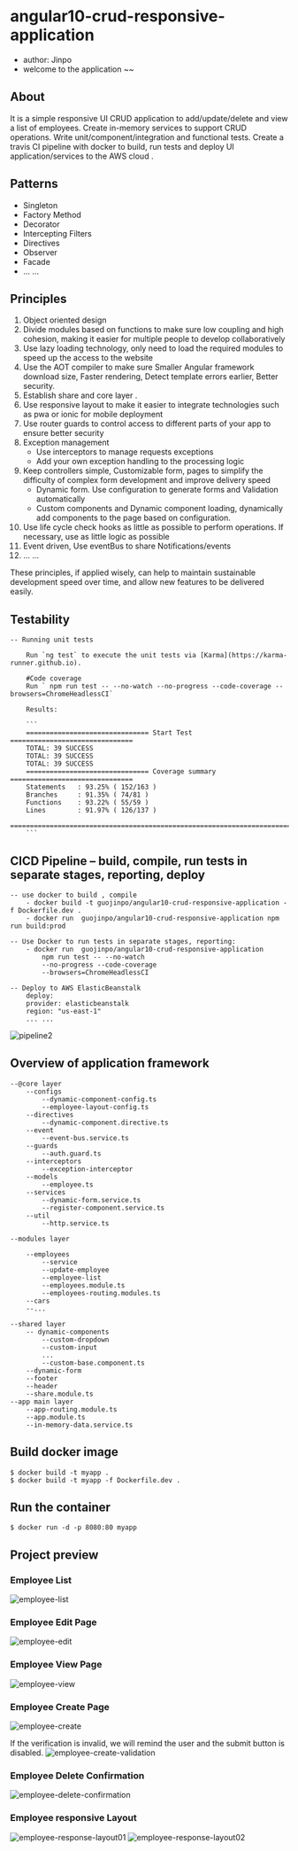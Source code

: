 #  angular10-crud-responsive-application
- author: Jinpo
- welcome to the application ~~


## About

It is a simple responsive UI CRUD application to add/update/delete and view a list of employees. Create in-memory services to support CRUD operations. Write unit/component/integration and functional tests. Create a travis CI pipeline with docker to build, run tests and deploy UI application/services to the AWS cloud .


## Patterns

- Singleton
- Factory Method
- Decorator
- Intercepting Filters
- Directives
- Observer
- Facade
- ... ...

## Principles

1. Object oriented design
2. Divide modules based on functions to make sure low coupling and high cohesion, making it easier for multiple people to develop collaboratively
3. Use lazy loading technology, only need to load the required modules to speed up the access to the website
4. Use the AOT compiler to make sure Smaller Angular framework download size, Faster rendering, Detect template errors earlier, Better security.
5. Establish share and core layer .
6. Use responsive layout to make it easier to integrate technologies such as pwa or ionic for mobile deployment
7. Use router guards to control access to different parts of your app to ensure better security
8. Exception management
    - Use interceptors to manage requests exceptions 
    - Add your own exception handling to the processing logic
9. Keep controllers simple, Customizable form, pages to simplify the difficulty of complex form development and improve delivery speed
    - Dynamic form. Use configuration to generate forms and Validation automatically 
    - Custom components and Dynamic component loading, dynamically add components to the page based on configuration.
10. Use life cycle check hooks as little as possible to perform operations. If necessary, use as little logic as possible
11. Event driven, Use eventBus to share Notifications/events 
12. ... ... 

These principles, if applied wisely, can help to maintain sustainable development speed over time, and allow new features to be delivered easily. 

## Testability

    -- Running unit tests

        Run `ng test` to execute the unit tests via [Karma](https://karma-runner.github.io).
        
        #Code coverage
        Run ` npm run test -- --no-watch --no-progress --code-coverage --browsers=ChromeHeadlessCI`
        
        Results:

        ```
        =============================== Start Test ===============================
        TOTAL: 39 SUCCESS
        TOTAL: 39 SUCCESS
        TOTAL: 39 SUCCESS
        =============================== Coverage summary ===============================
        Statements   : 93.25% ( 152/163 )
        Branches     : 91.35% ( 74/81 )
        Functions    : 93.22% ( 55/59 )
        Lines        : 91.97% ( 126/137 )
        ================================================================================
        ```


## CICD Pipeline – build, compile, run tests in separate stages, reporting, deploy

    -- use docker to build , compile
        - docker build -t guojinpo/angular10-crud-responsive-application -f Dockerfile.dev .
        - docker run  guojinpo/angular10-crud-responsive-application npm run build:prod

    -- Use Docker to run tests in separate stages, reporting:
        - docker run  guojinpo/angular10-crud-responsive-application 
            npm run test -- --no-watch
            --no-progress --code-coverage 
            --browsers=ChromeHeadlessCI

    -- Deploy to AWS ElasticBeanstalk
        deploy:
        provider: elasticbeanstalk
        region: "us-east-1"
        ... ...  

![pipeline2](https://user-images.githubusercontent.com/56673360/95015031-4a2bdf80-067d-11eb-8b24-55a6d1e7903f.jpg)             


## Overview of application framework 

```
--@core layer
    --configs 
        --dynamic-component-config.ts
        --employee-layout-config.ts
    --directives
        --dynamic-component.directive.ts
    --event
        --event-bus.service.ts
    --guards
        --auth.guard.ts
    --interceptors
        --exception-interceptor
    --models
        --employee.ts
    --services
        --dynamic-form.service.ts
        --register-component.service.ts
    --util
        --http.service.ts

--modules layer

    --employees
        --service
        --update-employee
        --employee-list
        --employees.module.ts
        --employees-routing.modules.ts
    --cars
    --...

--shared layer
    -- dynamic-components
        --custom-dropdown
        --custom-input
        ...
        --custom-base.component.ts
    --dynamic-form
    --footer
    --header
    --share.module.ts
--app main layer
    --app-routing.module.ts
    --app.module.ts
    --in-memory-data.service.ts
```


## Build docker image

```
$ docker build -t myapp . 
$ docker build -t myapp -f Dockerfile.dev .
```

## Run the container

```
$ docker run -d -p 8080:80 myapp
```

## Project preview

### Employee List
![employee-list](https://user-images.githubusercontent.com/56673360/95016893-9c263280-0688-11eb-8b33-dddc586e6c36.jpg)

### Employee Edit Page
![employee-edit](https://user-images.githubusercontent.com/56673360/95016892-992b4200-0688-11eb-97f3-da24ad983bae.jpg)

### Employee View Page
![employee-view](https://user-images.githubusercontent.com/56673360/95016898-a0525000-0688-11eb-879a-0a9b10609058.jpg)

### Employee Create Page
![employee-create](https://user-images.githubusercontent.com/56673360/95016900-a0eae680-0688-11eb-970e-444775324113.jpg)

If the verification is invalid, we will remind the user and the submit button is disabled.
![employee-create-validation](https://user-images.githubusercontent.com/56673360/95016901-a2b4aa00-0688-11eb-8069-ea071ad45990.jpg)

### Employee Delete Confirmation
![employee-delete-confirmation](https://user-images.githubusercontent.com/56673360/95016904-a34d4080-0688-11eb-8a96-1bc24a65f7b6.jpg)

### Employee responsive Layout 
![employee-response-layout01](https://user-images.githubusercontent.com/56673360/95016894-9e888c80-0688-11eb-8bfd-2b0f0fd1c817.jpg)
![employee-response-layout02](https://user-images.githubusercontent.com/56673360/95016896-9f212300-0688-11eb-8f52-c50b2c3189d7.jpg)






